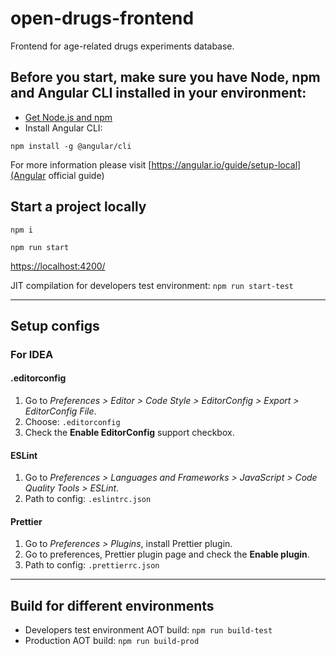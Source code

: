 # open-drugs-frontend

Frontend for age-related drugs experiments database.

## Before you start, make sure you have Node, npm and Angular CLI installed in your environment: 

- [Get Node.js and npm](https://nodejs.org/)
- Install Angular CLI:
```
npm install -g @angular/cli
```
For more information please visit [https://angular.io/guide/setup-local](Angular official guide)

## Start a project locally

```
npm i
```
```
npm run start
```

[https://localhost:4200/](https://localhost:4200/)

JIT compilation for developers test environment: `npm run start-test`

---

## Setup configs

### For IDEA

#### .editorconfig 
1. Go to *Preferences > Editor > Code Style > EditorConfig > Export > EditorConfig File*.
2. Choose: `.editorconfig`
3. Check the **Enable EditorConfig** support checkbox.

#### ESLint
1. Go to *Preferences > Languages and Frameworks > JavaScript > Code Quality Tools > ESLint*.
3. Path to config: `.eslintrc.json`

#### Prettier
1. Go to *Preferences > Plugins*, install Prettier plugin.
2. Go to preferences, Prettier plugin page and check the **Enable plugin**.
3. Path to config: `.prettierrc.json`

---

## Build for different environments

- Developers test environment AOT build: `npm run build-test`
- Production AOT build: `npm run build-prod`
